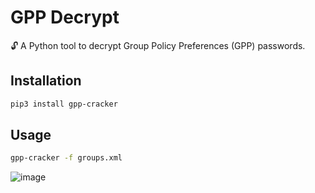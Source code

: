 # GPP Decrypt

🔓 A Python tool to decrypt Group Policy Preferences (GPP) passwords.

## Installation

```sh
pip3 install gpp-cracker
```

## Usage

```sh
gpp-cracker -f groups.xml
```

![image](https://github.com/user-attachments/assets/56581793-5be2-4d4d-a9a9-7958f070130b)
